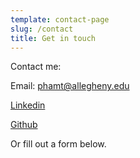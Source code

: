 ```yaml
---
template: contact-page
slug: /contact
title: Get in touch
---
```

Contact me:

Email: phamt@allegheny.edu

[Linkedin](https://www.linkedin.com/in/tyler-pham-/)

[Github](https://github.com/TylerPham2000)

Or fill out a form below.